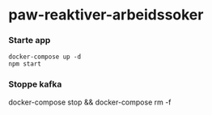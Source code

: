 # paw-reaktiver-arbeidssoker

### Starte app

```
docker-compose up -d
npm start
```

### Stoppe kafka

docker-compose stop && docker-compose rm -f
